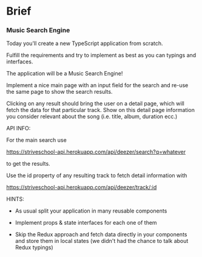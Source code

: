 # Brief

### Music Search Engine

Today you'll create a new TypeScript application from scratch.

Fulfill the requirements and try to implement as best as you can typings and interfaces.

 

The application will be a Music Search Engine!

Implement a nice main page with an input field for the search and re-use the same page to show the search results.

 

Clicking on any result should bring the user on a detail page, which will fetch the data for that particular track. Show on this detail page information you consider relevant about the song (i.e. title, album, duration ecc.)

 

API INFO:

For the main search use

https://striveschool-api.herokuapp.com/api/deezer/search?q=whatever

to get the results.

 

Use the id property of any resulting track to fetch detail information with

https://striveschool-api.herokuapp.com/api/deezer/track/:id

 

HINTS:

- As usual split your application in many reusable components

- Implement props & state interfaces for each one of them

- Skip the Redux approach and fetch data directly in your components and store them in local states (we didn't had the chance to talk about Redux typings)

